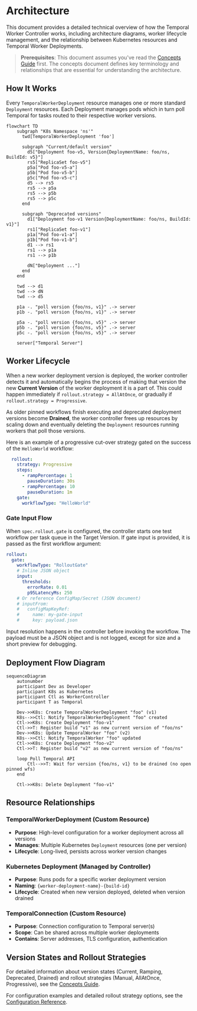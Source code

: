 # Architecture

This document provides a detailed technical overview of how the Temporal Worker Controller works, including architecture diagrams, worker lifecycle management, and the relationship between Kubernetes resources and Temporal Worker Deployments.

> **Prerequisites**: This document assumes you've read the [Concepts Guide](concepts.md) first. The concepts document defines key terminology and relationships that are essential for understanding the architecture.

## How It Works

Every `TemporalWorkerDeployment` resource manages one or more standard `Deployment` resources. Each Deployment manages pods which in turn poll Temporal for tasks routed to their respective worker versions.

```mermaid
flowchart TD
    subgraph "K8s Namespace 'ns'"
      twd[TemporalWorkerDeployment 'foo']
      
      subgraph "Current/default version"
        d5["Deployment foo-v5, Version{DeploymentName: foo/ns, BuildId: v5}"]
        rs5["ReplicaSet foo-v5"]
        p5a["Pod foo-v5-a"]
        p5b["Pod foo-v5-b"]
        p5c["Pod foo-v5-c"]
        d5 --> rs5
        rs5 --> p5a
        rs5 --> p5b
        rs5 --> p5c
      end

      subgraph "Deprecated versions"
        d1["Deployment foo-v1 Version{DeploymentName: foo/ns, BuildId: v1}"]
        rs1["ReplicaSet foo-v1"]
        p1a["Pod foo-v1-a"]
        p1b["Pod foo-v1-b"]
        d1 --> rs1
        rs1 --> p1a
        rs1 --> p1b

        dN["Deployment ..."]
      end
    end  

    twd --> d1
    twd --> dN
    twd --> d5

    p1a -. "poll version {foo/ns, v1}" .-> server
    p1b -. "poll version {foo/ns, v1}" .-> server

    p5a -. "poll version {foo/ns, v5}" .-> server
    p5b -. "poll version {foo/ns, v5}" .-> server
    p5c -. "poll version {foo/ns, v5}" .-> server

    server["Temporal Server"]
```

## Worker Lifecycle

When a new worker deployment version is deployed, the worker controller detects it and automatically begins the process of making that version the new **Current Version** of the worker deployment it is a part of. This could happen immediately if `rollout.strategy = AllAtOnce`, or gradually if `rollout.strategy = Progressive`.

As older pinned workflows finish executing and deprecated deployment versions become **Drained**, the worker controller frees up resources by scaling down and eventually deleting the `Deployment` resources running workers that poll those versions.

Here is an example of a progressive cut-over strategy gated on the success of the `HelloWorld` workflow:
```yaml
  rollout:
    strategy: Progressive
    steps:
      - rampPercentage: 1
        pauseDuration: 30s
      - rampPercentage: 10
        pauseDuration: 1m
    gate:
      workflowType: "HelloWorld"
```

### Gate Input Flow

When `spec.rollout.gate` is configured, the controller starts one test workflow per task queue in the Target Version. If gate input is provided, it is passed as the first workflow argument:

```yaml
rollout:
  gate:
    workflowType: "RolloutGate"
    # Inline JSON object
    input:
      thresholds:
        errorRate: 0.01
        p95LatencyMs: 250
    # Or reference ConfigMap/Secret (JSON document)
    # inputFrom:
    #   configMapKeyRef:
    #     name: my-gate-input
    #     key: payload.json
```

Input resolution happens in the controller before invoking the workflow. The payload must be a JSON object and is not logged, except for size and a short preview for debugging.

## Deployment Flow Diagram

```mermaid
sequenceDiagram
    autonumber
    participant Dev as Developer
    participant K8s as Kubernetes
    participant Ctl as WorkerController
    participant T as Temporal

    Dev->>K8s: Create TemporalWorkerDeployment "foo" (v1)
    K8s-->>Ctl: Notify TemporalWorkerDeployment "foo" created
    Ctl->>K8s: Create Deployment "foo-v1"
    Ctl->>T: Register build "v1" as new current version of "foo/ns"
    Dev->>K8s: Update TemporalWorker "foo" (v2)
    K8s-->>Ctl: Notify TemporalWorker "foo" updated
    Ctl->>K8s: Create Deployment "foo-v2"
    Ctl->>T: Register build "v2" as new current version of "foo/ns"
    
    loop Poll Temporal API
        Ctl-->>T: Wait for version {foo/ns, v1} to be drained (no open pinned wfs)
    end
    
    Ctl->>K8s: Delete Deployment "foo-v1"
```

## Resource Relationships

### TemporalWorkerDeployment (Custom Resource)
- **Purpose**: High-level configuration for a worker deployment across all versions
- **Manages**: Multiple Kubernetes `Deployment` resources (one per version)
- **Lifecycle**: Long-lived, persists across worker version changes

### Kubernetes Deployment (Managed by Controller)
- **Purpose**: Runs pods for a specific worker deployment version
- **Naming**: `{worker-deployment-name}-{build-id}`
- **Lifecycle**: Created when new version deployed, deleted when version drained

### TemporalConnection (Custom Resource)
- **Purpose**: Connection configuration to Temporal server(s)
- **Scope**: Can be shared across multiple worker deployments
- **Contains**: Server addresses, TLS configuration, authentication

## Version States and Rollout Strategies

For detailed information about version states (Current, Ramping, Deprecated, Drained) and rollout strategies (Manual, AllAtOnce, Progressive), see the [Concepts Guide](concepts.md).

For configuration examples and detailed rollout strategy options, see the [Configuration Reference](configuration.md).
